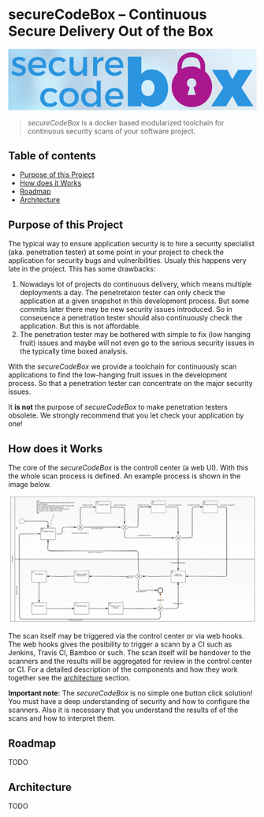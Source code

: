 # secureCodeBox – Continuous Secure Delivery Out of the Box 

![secureCodeBox](img/logo.png "secureCodeBox")

> _secureCodeBox_ is a docker based modularized toolchain for continuous security scans of your software project.

## Table of contents

<!-- toc -->
- [Purpose of this Project](#purpose-of-this-Project)
- [How does it Works](#how-does-it-Works)
- [Roadmap](#Roadmap)
- [Architecture](#architecture)
<!-- tocstop -->

## Purpose of this Project

The typical way to ensure application security is to hire a security specialist (aka. penetration tester) at some point in your project to check the application for security bugs and vulneribilities. Usualy this happens very late in the project. This has some drawbacks:

1. Nowadays lot of projects do continuous delivery, which means multiple deployments a day. The penetretaion tester can only check the application at a given snapshot in this development process. But some commits later there mey be new security issues introduced. So in conseuence a penetration tester should also continuously check the application. But this is not affordable.
2. The penetration tester may be bothered with simple to fix (low hanging fruit) issues and maybe will not even go to the serious security issues in the typically time boxed analysis.

With the _secureCodeBox_ we provide a toolchain for continuously scan applications to find the low-hanging fruit issues in the development process. So that a penetration tester can concentrate on the major security issues.

It **is not** the purpose of *secureCodeBox* to make penetration testers obsolete. We strongly recommend that you let check your application by one!

## How does it Works

The core of the _secureCodeBox_ is the controll center (a web UI). With this the whole scan process is defined. An example process is shown in the image below.

![An example scan process.](img/scan_process.png "An example scan process.")

The scan itself may be triggered via the control center or via web hooks. The web hooks gives the posibility to trigger a scann by a CI such as Jenkins, Travis CI, Bamboo or such. The scan itself will be handover to the scanners and the results will be aggregated for review in the control center or CI. For a detailed description of the components and how they work together see the [architecture](#architecture) section.

**Important note**: The _secureCodeBox_ is no simple one button click solution! You must have a deep understanding of security and how to configure the scanners. Also it is necessary that you understand the results of of the scans and how to interpret them. 

## Roadmap

TODO

## Architecture

TODO

[camunda]:  https://camunda.com/de/
[bpmn]:     https://en.wikipedia.org/wiki/Business_Process_Model_and_Notation